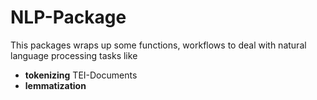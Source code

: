 # NLP-Package

This packages wraps up some functions, workflows to deal with natural language processing tasks like 

* **tokenizing** TEI-Documents
* **lemmatization** 
